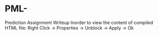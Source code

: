 # PML-
Prediction Assignment Writeup
Inorder to view the content of compiled HTML file:
Right Click -> Properties -> Unblock -> Apply -> Ok
